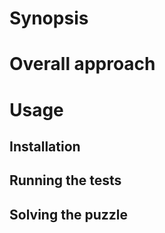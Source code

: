 # Synopsis

# Overall approach

# Usage

## Installation


## Running the tests


## Solving the puzzle


